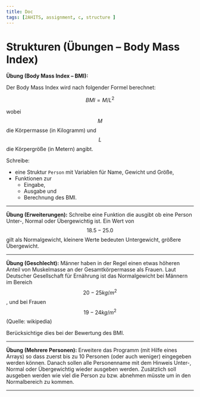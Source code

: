 ```yaml
---
title: Doc
tags: [2AHITS, assignment, c, structure ]
---
```


<script src="https://cdn.mathjax.org/mathjax/latest/MathJax.js?config=TeX-AMS-MML_HTMLorMML" type="text/javascript"></script>

# Strukturen (Übungen – Body Mass Index)

**Übung (Body Mass Index – BMI):**

Der Body Mass Index wird nach folgender Formel berechnet:

$$BMI=M/L^2$$

wobei $$M$$ die Körpermasse (in Kilogramm) und $$L$$ die Körpergröße (in Metern) angibt.

Schreibe:

- eine Struktur `Person` mit Variablen für Name, Gewicht und Größe,
- Funktionen zur 
  - Eingabe,
  - Ausgabe und
  - Berechnung des BMI.

---

**Übung (Erweiterungen):**
Schreibe eine Funktion die ausgibt ob eine Person Unter-, Normal oder Übergewichtig ist. Ein Wert von $$18.5-25.0$$ gilt als Normalgewicht, kleinere Werte bedeuten Untergewicht, größere Übergewicht.

---

**Übung (Geschlecht):**
Männer haben in der Regel einen etwas höheren Anteil von Muskelmasse an der Gesamtkörpermasse als Frauen. Laut Deutscher Gesellschaft für Ernährung ist das Normalgewicht bei Männern im Bereich $$20-25 kg/m^2$$, und bei Frauen $$19-24 kg/m^2$$ (Quelle: wikipedia)

Berücksichtige dies bei der Bewertung des BMI.

---

**Übung (Mehrere Personen):**
Erweitere das Programm (mit Hilfe eines Arrays) so dass zuerst bis zu 10 Personen (oder auch weniger) eingegeben werden können. Danach sollen alle Personenname mit dem Hinweis Unter-, Normal oder Übergewichtig wieder ausgeben werden. Zusätzlich soll ausgeben werden wie viel die Person zu bzw. abnehmen müsste um in den Normalbereich zu kommen.

---
